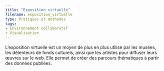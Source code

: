```yaml
---
title: "Exposition virtuelle"
filename: exposition_virtuelle
type: Pratiques et méthodes
tags:
- Environnement collaboratif
- Visualisation
---
```


L’exposition virtuelle est un moyen de plus en plus utilisé par les musées, les détenteurs de fonds culturels, ainsi que les artistes pour diffuser leurs œuvres sur le web. Elle permet de créer des parcours thématiques à partir des données publiées.

